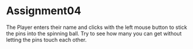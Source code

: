 # Assignment04
 
The Player enters their name and clicks with the left mouse button to stick the pins into the spinning ball. Try to see how many you can get without letting the pins touch each other.